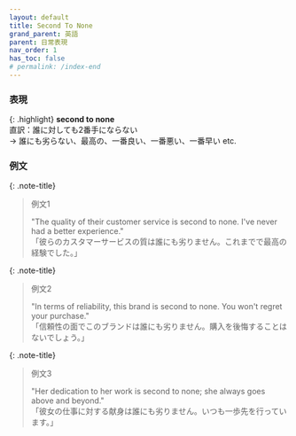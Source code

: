 ```yaml
---
layout: default
title: Second To None
grand_parent: 英語
parent: 日常表現
nav_order: 1
has_toc: false
# permalink: /index-end
---
```

### 表現

{: .highlight}
**second to none**<br>
直訳：誰に対しても2番手にならない<br>
→ 誰にも劣らない、最高の、一番良い、一番悪い、一番早い etc.

### 例文

{: .note-title}
> 例文1
>
> "The quality of their customer service is second to none. I've never had a better experience."<br>
> 「彼らのカスタマーサービスの質は誰にも劣りません。これまでで最高の経験でした。」

{: .note-title}
> 例文2
>
> "In terms of reliability, this brand is second to none. You won't regret your purchase."<br>
> 「信頼性の面でこのブランドは誰にも劣りません。購入を後悔することはないでしょう。」

{: .note-title}
> 例文3
>
> "Her dedication to her work is second to none; she always goes above and beyond."<br>
> 「彼女の仕事に対する献身は誰にも劣りません。いつも一歩先を行っています。」
